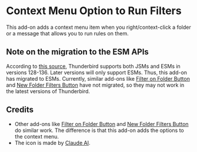 # Context Menu Option to Run Filters
This add-on adds a context menu item when you right/context-click a folder or a message that allows you to run rules on them.

## Note on the migration to the ESM APIs
According to [this source](https://thunderbird.topicbox.com/groups/addons/T51f3be1c0e12e5fe), Thunderbird supports both JSMs and ESMs in versions 128-136.
Later versions will only support ESMs.
Thus, this add-on has migrated to ESMs.
Currently, similar add-ons like [Filter on Folder Button](https://addons.thunderbird.net/en-US/thunderbird/addon/filter-on-folder-button/) and [New Folder Filters Button](https://addons.thunderbird.net/en-US/thunderbird/addon/new-folder-filters-button/) have not migrated, so they may not work in the latest versions of Thunderbird.

## Credits
- Other add-ons like [Filter on Folder Button](https://addons.thunderbird.net/en-US/thunderbird/addon/filter-on-folder-button/) and [New Folder Filters Button](https://addons.thunderbird.net/en-US/thunderbird/addon/new-folder-filters-button/) do similar work. The difference is that this add-on adds the options to the context menu.
- The icon is made by [Claude AI](https://claude.ai/).
